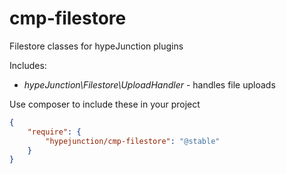 cmp-filestore
=============
Filestore classes for hypeJunction plugins

Includes:
* *hypeJunction\Filestore\UploadHandler* - handles file uploads

Use composer to include these in your project
```json
{
	"require": {
		"hypejunction/cmp-filestore": "@stable"
	}
}
```
